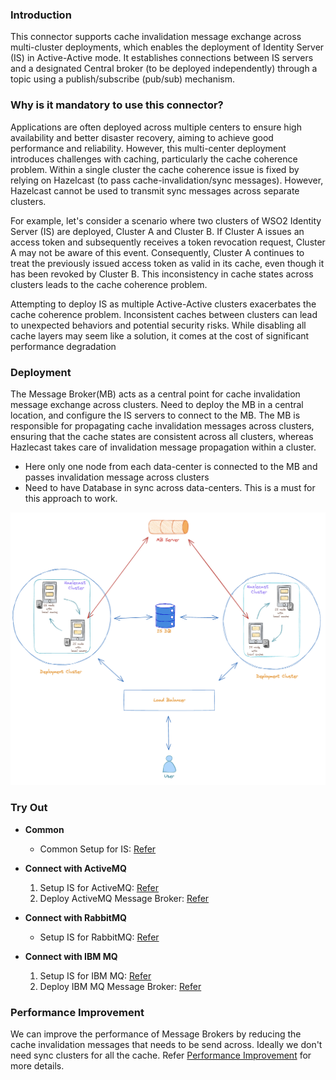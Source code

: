 ### Introduction
This connector supports cache invalidation message exchange across multi-cluster deployments, which enables the deployment of Identity Server (IS) in Active-Active mode. It establishes connections between IS servers and a designated Central broker (to be deployed independently) through a topic using a publish/subscribe (pub/sub) mechanism.

### Why is it mandatory to use this connector?

Applications are often deployed across multiple centers to ensure high availability and better disaster recovery, aiming to achieve good performance and reliability. However, this multi-center deployment introduces challenges with caching, particularly the cache coherence problem.
Within a single cluster the cache coherence issue is fixed by relying on Hazelcast (to pass cache-invalidation/sync messages). However, Hazelcast cannot be used to transmit sync messages across separate clusters.

For example, let's consider a scenario where two clusters of WSO2 Identity Server (IS) are deployed, Cluster A and Cluster B. If Cluster A issues an access token and subsequently receives a token revocation request, Cluster A may not be aware of this event. Consequently, Cluster A continues to treat the previously issued access token as valid in its cache, even though it has been revoked by Cluster B. This inconsistency in cache states across clusters leads to the cache coherence problem. 

Attempting to deploy IS as multiple Active-Active clusters exacerbates the cache coherence problem. Inconsistent caches between clusters can lead to unexpected behaviors and potential security risks. While disabling all cache layers may seem like a solution, it comes at the cost of significant performance degradation

### Deployment

The Message Broker(MB) acts as a central point for cache invalidation message exchange across clusters. Need to deploy the MB in a central location, and configure the IS servers to connect to the MB. The MB is responsible for propagating cache invalidation messages across clusters, ensuring that the cache states are consistent across all clusters, whereas Hazlecast takes care of invalidation message propagation within a cluster.
- Here only one node from each data-center is connected to the MB and passes invalidation message across clusters
- Need to have Database in sync across data-centers. This is a must for this approach to work.
   
![hybrid_approach.png](resources/common-resources/hybrid_approach.png)

### Try Out

- **Common**
  - Common Setup for IS: [Refer](resources/common-resources/IS_README.md)

- **Connect with ActiveMQ**
  1. Setup IS for ActiveMQ: [Refer](resources/active-mq-resources/ACTIVEMQ_README.md)
  2. Deploy ActiveMQ Message Broker:  [Refer](resources/active-mq-resources/ACITVMQ_MB_DEPLOYMENT.md)

- **Connect with RabbitMQ**
  - Setup IS for RabbitMQ: [Refer](resources/common-resources/RABBITMQ_README.md)

- **Connect with IBM MQ**
    1. Setup IS for IBM MQ: [Refer](resources/ibm-mq-resources/IBMMQ_README.md)
    2. Deploy IBM MQ Message Broker: [Refer](resources/ibm-mq-resources/IBMMQ_MB_DEPLOYMENT.md)


### Performance Improvement

We can improve the performance of Message Brokers by reducing the cache invalidation messages that needs to be send across. Ideally we don't need sync clusters for all the cache. Refer [Performance Improvement](resources/common-resources/PERFORMANCE_IMPROVEMENT.md) for more details.
